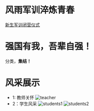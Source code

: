 # 风雨军训淬炼青春
[新生军训闭营仪式](https://mp.weixin.qq.com/s/XlwH9o55x4ntPNXNBYSSLg)


# 强国有我，吾辈自强！
  分类，**集结！**


  # 风采展示

  * 1: 教师关怀
    ![teacher](![599c00ad4b330b02b27f295873e009c](https://github.com/Kisekiww/test/assets/146928310/2363c8a7-8639-42c7-aff1-a415aafcd5f3)
)
  * 2：学生风采
    ![students1](![050377d1f9d525b2317fa35a3610ccf](https://github.com/Kisekiww/test/assets/146928310/3a717803-2e8a-4f3d-a8f5-ea2c2de78772)
)
    ![students2](![675dba5745e2113373c3e49418657b2](https://github.com/Kisekiww/test/assets/146928310/6435d4e0-ff5d-4f92-b56c-fee5aa353bea)
)
